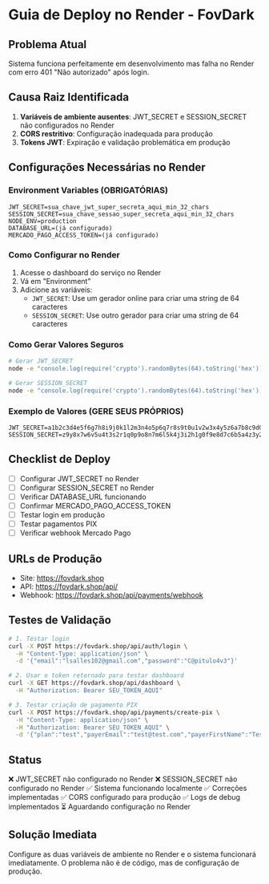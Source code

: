 # Guia de Deploy no Render - FovDark

## Problema Atual
Sistema funciona perfeitamente em desenvolvimento mas falha no Render com erro 401 "Não autorizado" após login.

## Causa Raiz Identificada
1. **Variáveis de ambiente ausentes**: JWT_SECRET e SESSION_SECRET não configurados no Render
2. **CORS restritivo**: Configuração inadequada para produção
3. **Tokens JWT**: Expiração e validação problemática em produção

## Configurações Necessárias no Render

### Environment Variables (OBRIGATÓRIAS)
```
JWT_SECRET=sua_chave_jwt_super_secreta_aqui_min_32_chars
SESSION_SECRET=sua_chave_sessao_super_secreta_aqui_min_32_chars
NODE_ENV=production
DATABASE_URL=(já configurado)
MERCADO_PAGO_ACCESS_TOKEN=(já configurado)
```

### Como Configurar no Render
1. Acesse o dashboard do serviço no Render
2. Vá em "Environment" 
3. Adicione as variáveis:
   - `JWT_SECRET`: Use um gerador online para criar uma string de 64 caracteres
   - `SESSION_SECRET`: Use outro gerador para criar uma string de 64 caracteres

### Como Gerar Valores Seguros
```bash
# Gerar JWT_SECRET
node -e "console.log(require('crypto').randomBytes(64).toString('hex'))"

# Gerar SESSION_SECRET  
node -e "console.log(require('crypto').randomBytes(64).toString('hex'))"
```

### Exemplo de Valores (GERE SEUS PRÓPRIOS)
```
JWT_SECRET=a1b2c3d4e5f6g7h8i9j0k1l2m3n4o5p6q7r8s9t0u1v2w3x4y5z6a7b8c9d0e1f2
SESSION_SECRET=z9y8x7w6v5u4t3s2r1q0p9o8n7m6l5k4j3i2h1g0f9e8d7c6b5a4z3y2x1w0v9u8
```

## Checklist de Deploy
- [ ] Configurar JWT_SECRET no Render
- [ ] Configurar SESSION_SECRET no Render  
- [ ] Verificar DATABASE_URL funcionando
- [ ] Confirmar MERCADO_PAGO_ACCESS_TOKEN
- [ ] Testar login em produção
- [ ] Testar pagamentos PIX
- [ ] Verificar webhook Mercado Pago

## URLs de Produção
- Site: https://fovdark.shop
- API: https://fovdark.shop/api/
- Webhook: https://fovdark.shop/api/payments/webhook

## Testes de Validação
```bash
# 1. Testar login
curl -X POST https://fovdark.shop/api/auth/login \
  -H "Content-Type: application/json" \
  -d '{"email":"lsalles102@gmail.com","password":"C@pitulo4v3"}'

# 2. Usar o token retornado para testar dashboard
curl -X GET https://fovdark.shop/api/dashboard \
  -H "Authorization: Bearer SEU_TOKEN_AQUI"

# 3. Testar criação de pagamento PIX
curl -X POST https://fovdark.shop/api/payments/create-pix \
  -H "Content-Type: application/json" \
  -H "Authorization: Bearer SEU_TOKEN_AQUI" \
  -d '{"plan":"test","payerEmail":"test@test.com","payerFirstName":"Test","payerLastName":"User"}'
```

## Status
❌ JWT_SECRET não configurado no Render
❌ SESSION_SECRET não configurado no Render
✅ Sistema funcionando localmente
✅ Correções implementadas
✅ CORS configurado para produção
✅ Logs de debug implementados
⏳ Aguardando configuração no Render

## Solução Imediata
Configure as duas variáveis de ambiente no Render e o sistema funcionará imediatamente. O problema não é de código, mas de configuração de produção.